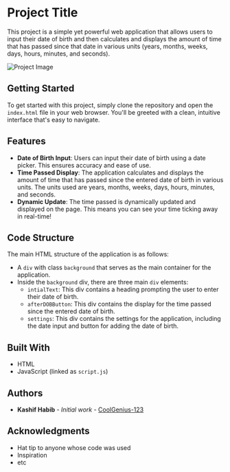 # Project Title

This project is a simple yet powerful web application that allows users to input their date of birth and then calculates and displays the amount of time that has passed since that date in various units (years, months, weeks, days, hours, minutes, and seconds).

![Project Image](https://drive.google.com/file/d/1u767JVC9KfyEKFhWDR2TtmFohNmQVIF5/view?usp=sharing)

## Getting Started

To get started with this project, simply clone the repository and open the `index.html` file in your web browser. You'll be greeted with a clean, intuitive interface that's easy to navigate.

## Features

- **Date of Birth Input**: Users can input their date of birth using a date picker. This ensures accuracy and ease of use.
- **Time Passed Display**: The application calculates and displays the amount of time that has passed since the entered date of birth in various units. The units used are years, months, weeks, days, hours, minutes, and seconds.
- **Dynamic Update**: The time passed is dynamically updated and displayed on the page. This means you can see your time ticking away in real-time!

## Code Structure

The main HTML structure of the application is as follows:

- A `div` with class `background` that serves as the main container for the application.
- Inside the `background` div, there are three main `div` elements:
  - `intialText`: This div contains a heading prompting the user to enter their date of birth.
  - `afterDOBButton`: This div contains the display for the time passed since the entered date of birth.
  - `settings`: This div contains the settings for the application, including the date input and button for adding the date of birth.

## Built With

- HTML
- JavaScript (linked as `script.js`)

## Authors

- **Kashif Habib** - *Initial work* - [CoolGenius-123](https://github.com/CoolGenius-123)

## Acknowledgments

- Hat tip to anyone whose code was used
- Inspiration
- etc